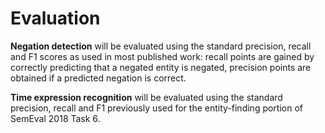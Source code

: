 # Evaluation

**Negation detection** will be evaluated using the standard precision, recall and F1 scores as used in most published work: recall points are gained by correctly predicting that a negated entity is negated, precision points are obtained if a predicted negation is correct.

**Time expression recognition** will be evaluated using the standard precision, recall and F1 previously used for the entity-finding portion of SemEval 2018 Task 6.